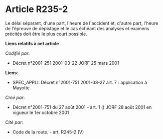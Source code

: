 # Article R235-2

Le délai séparant, d'une part, l'heure de l'accident et, d'autre part, l'heure de l'épreuve de dépistage et le cas échéant
des analyses et examens précités doit être le plus court possible.

**Liens relatifs à cet article**

_Codifié par_:

  - Décret n°2001-251 2001-03-22 JORF 25 mars 2001

**Liens**:

  - SPEC_APPLI: Décret n°2001-751 2001-08-27 art. 7 : application à Mayotte

_Créé par_:

  - Décret n°2001-751 du 27 août 2001 - art. 1 () JORF 28 août 2001 en vigueur le 1er octobre 2001

_Cité par_:

  - Code de la route. - art. R245-2 (V)
